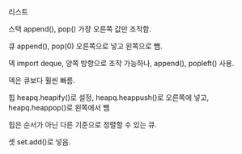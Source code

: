 리스트 

스택  append(), pop() 가장 오른쪽 값만 조작함.

큐  append(), pop(0) 오른쪽으로 넣고 왼쪽으로 뺌.

덱 import deque, 양쪽 방향으로 조작 가능하나, append(), popleft() 사용. 

덱은 큐보다 훨씬 빠름.

힙 heapq.heapify()로 설정, heapq.heappush()로 오른쪽에 넣고, heapq.heappop()로 왼쪽에서 뺌

힙은 순서가 아닌 다른 기준으로 정렬할 수 있는 큐.

셋 set.add()로 넣음.